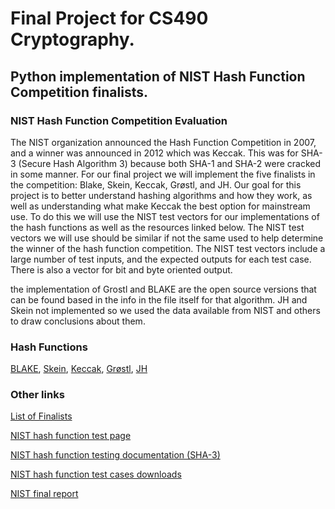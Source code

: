﻿# Final Project for CS490 Cryptography. 
## Python implementation of NIST Hash Function Competition finalists.

### NIST Hash Function Competition Evaluation
The NIST organization announced the Hash Function Competition in 2007, and a
winner was announced in 2012 which was Keccak. This was for SHA-3 (Secure Hash
Algorithm 3) because both SHA-1 and SHA-2 were cracked in some manner.
For our final project we will implement the five finalists in the competition: Blake,
Skein, Keccak, Grøstl, and JH. Our goal for this project is to better understand hashing
algorithms and how they work, as well as understanding what make Keccak the best
option for mainstream use. To do this we will use the NIST test vectors for our
implementations of the hash functions as well as the resources linked below. The NIST
test vectors we will use should be similar if not the same used to help determine the
winner of the hash function competition. The NIST test vectors include a large number
of test inputs, and the expected outputs for each test case. There is also a vector for bit
and byte oriented output.

the implementation of Grostl and BLAKE are the open source versions that can be found based
in the info in the file itself for that algorithm. JH and Skein not implemented so we used 
the data available from NIST and others to draw conclusions about them.

### Hash Functions
[BLAKE](https://en.wikipedia.org/wiki/BLAKE_(hash_function)), 
[Skein](http://www.skein-hash.info/about), 
[Keccak](https://keccak.team/keccak.html), 
[Grøstl](http://www.groestl.info/index.html), 
[JH](http://www3.ntu.edu.sg/home/wuhj/research/jh/index.html)

### Other links
[List of Finalists](https://en.wikipedia.org/wiki/NIST_hash_function_competition#Finalists)

[NIST hash function test page](https://csrc.nist.gov/Projects/Cryptographic-Algorithm-Validation-Program/Secure-Hashing)

[NIST hash function testing documentation (SHA-3)](https://csrc.nist.gov/CSRC/media/Projects/Cryptographic-Algorithm-Validation-Program/documents/sha3/sha3vs.pdf)

[NIST hash function test cases downloads](https://csrc.nist.gov/Projects/Cryptographic-Algorithm-Validation-Program/Secure-Hashing)

[NIST final report](https://nvlpubs.nist.gov/nistpubs/ir/2012/NIST.IR.7896.pdf)